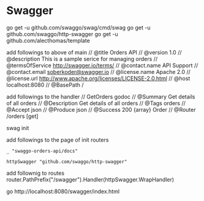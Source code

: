 # Swagger 
go get -u github.com/swaggo/swag/cmd/swag
go get -u github.com/swaggo/http-swagger
go get -u github.com/alecthomas/template


add followings to above of main
// @title Orders API
// @version 1.0
// @description This is a sample serice for managing orders
// @termsOfService http://swagger.io/terms/
// @contact.name API Support
// @contact.email soberkoder@swagger.io
// @license.name Apache 2.0
// @license.url http://www.apache.org/licenses/LICENSE-2.0.html
// @host localhost:8080
// @BasePath /

add followings to the handler
// GetOrders godoc
// @Summary Get details of all orders
// @Description Get details of all orders
// @Tags orders
// @Accept  json
// @Produce  json
// @Success 200 {array} Order
// @Router /orders [get]

swag init

add followings to the page of init routers

	_ "swaggo-orders-api/docs" 

	httpSwagger "github.com/swaggo/http-swagger"

add follownig to routes
	router.PathPrefix("/swagger").Handler(httpSwagger.WrapHandler)

go 
http://localhost:8080/swagger/index.html